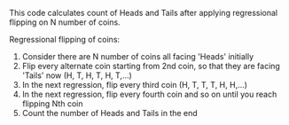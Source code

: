This code calculates count of Heads and Tails after applying regressional flipping on N number of coins.

Regressional flipping of coins:
  1. Consider there are N number of coins all facing 'Heads' initially
  2. Flip every alternate coin starting from 2nd coin, so that they are facing 'Tails' now (H, T, H, T, H, T,...)
  3. In the next regression, flip every third coin (H, T, T, T, H, H,...)
  4. In the next regression, flip every fourth coin and so on until you reach flipping Nth coin
  5. Count the number of Heads and Tails in the end
